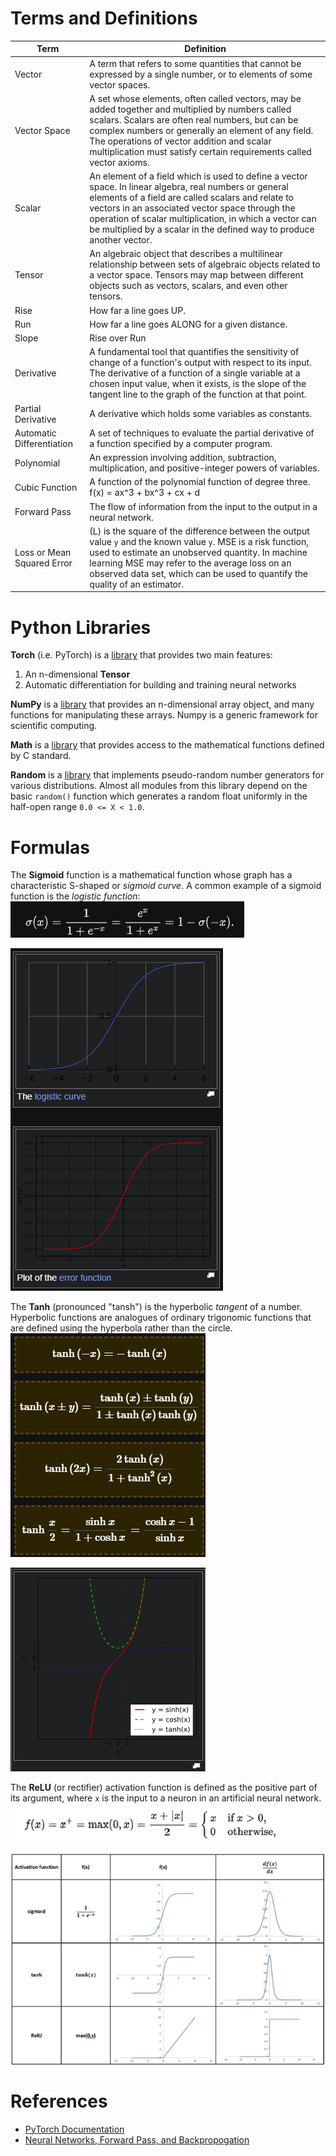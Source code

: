 # Terms and Definitions
| Term | Definition |
|------|------------|
| Vector | A term that refers to some quantities that cannot be expressed by a single number, or to elements of some vector spaces. |
| Vector Space | A set whose elements, often called vectors, may be added together and multiplied by numbers called scalars. Scalars are often real numbers, but can be complex numbers or generally an element of any field. The operations of vector addition and scalar multiplication must satisfy certain requirements called vector axioms. |
| Scalar | An element of a field which is used to define a vector space. In linear algebra, real numbers or general elements of a field are called scalars and relate to vectors in an associated vector space through the operation of scalar multiplication, in which a vector can be multiplied by a scalar in the defined way to produce another vector. |
| Tensor | An algebraic object that describes a multilinear relationship between sets of algebraic objects related to a vector space. Tensors may map between different objects such as vectors, scalars, and even other tensors. |
| Rise | How far a line goes UP. |
| Run | How far a line goes ALONG for a given distance. |
| Slope | Rise over Run |
| Derivative | A fundamental tool that quantifies the sensitivity of change of a function's output with respect to its input. The derivative of a function of a single variable at a chosen input value, when it exists, is the slope of the tangent line to the graph of the function at that point. |
| Partial Derivative | A derivative which holds some variables as constants. |
| Automatic Differentiation | A set of techniques to evaluate the partial derivative of a function specified by a computer program. |
| Polynomial | An expression involving addition, subtraction, multiplication, and positive-integer powers of variables. |
| Cubic Function | A function of the polynomial function of degree three. f(x) = ax^3 + bx^3 + cx + d |
| Forward Pass | The flow of information from the input to the output in a neural network. |
| Loss or Mean Squared Error | (L) is the square of the difference between the output value `y` and the known value `y`. MSE is a risk function, used to estimate an unobserved quantity. In machine learning MSE may refer to the average loss on an observed data set, which can be used to quantify the quality of an estimator. |

# Python Libraries
**Torch** (i.e. PyTorch) is a [library](https://pypi.org/project/torch/) that provides two main features:
1. An n-dimensional **Tensor**
2. Automatic differentiation for building and training neural networks

**NumPy** is a [library](https://numpy.org/) that provides an n-dimensional array object, and many functions for manipulating these arrays. Numpy is a generic framework for scientific computing. 

**Math** is a [library](https://docs.python.org/3/library/math.html) that provides access to the mathematical functions defined by C standard. 

**Random** is a [library](https://docs.python.org/3/library/random.html) that implements pseudo-random number generators for various distributions. Almost all modules from this library depend on the basic `random()` function which generates a random float uniformly in the half-open range `0.0 <= X < 1.0`.

# Formulas
The **Sigmoid** function is a mathematical function whose graph has a characteristic S-shaped or *sigmoid curve*. A common example of a sigmoid function is the *logistic function*:
![img01](img/img01_logistic_function_formula.png)   

![img02](img/img02_logistic_function_graph.png)   

The **Tanh** (pronounced "tansh") is the hyperbolic *tangent* of a number. Hyperbolic functions are analogues of ordinary trigonomic functions that are defined using the hyperbola rather than the circle.
![img04](img/img04_tanh_formulas.png)   

![img03](img/img03_tanh_graph.png)


The **ReLU** (or rectifier) activation function is defined as the positive part of its argument, where `x` is the input to a neuron in an artificial neural network. 
![img05](img/img05_relu_formulas.png)   

![img06](img/img06_af-charts.png)


# References
* [PyTorch Documentation](https://pytorch.org/)
* [Neural Networks, Forward Pass, and Backpropogation](https://towardsdatascience.com/neural-networks-forward-pass-and-backpropagation-be3b75a1cfcc)
